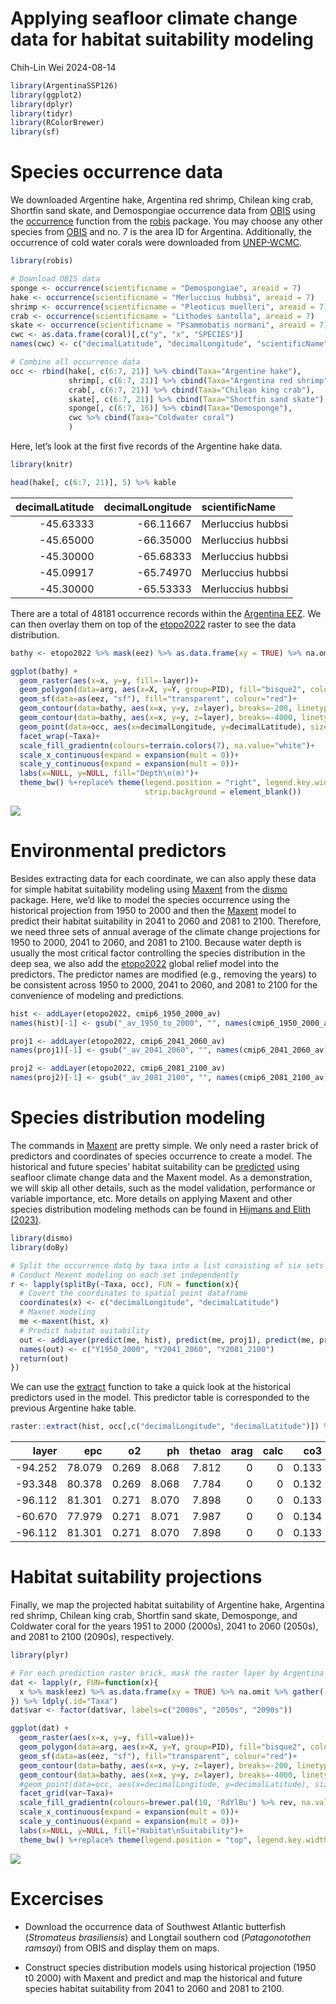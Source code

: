 Applying seafloor climate change data for habitat suitability modeling
================
Chih-Lin Wei
2024-08-14

``` r
library(ArgentinaSSP126)
library(ggplot2)
library(dplyr)
library(tidyr)
library(RColorBrewer)
library(sf)
```

# Species occurrence data

We downloaded Argentine hake, Argentina red shrimp, Chilean king crab,
Shortfin sand skate, and Demospongiae occurrence data from
[OBIS](https://obis.org/area/7) using the
[occurrence](https://www.rdocumentation.org/packages/robis/versions/2.11.3/topics/occurrence)
function from the
[robis](https://www.rdocumentation.org/packages/robis/versions/2.11.3)
package. You may choose any other species from
[OBIS](https://obis.org/area/7) and no. 7 is the area ID for Argentina.
Additionally, the occurrence of cold water corals were downloaded from
[UNEP-WCMC](https://data.unep-wcmc.org/datasets/3).

``` r
library(robis)

# Download OBIS data
sponge <- occurrence(scientificname = "Demospongiae", areaid = 7)
hake <- occurrence(scientificname = "Merluccius hubbsi", areaid = 7)
shrimp <- occurrence(scientificname = "Pleoticus muelleri", areaid = 7)
crab <- occurrence(scientificname = "Lithodes santolla", areaid = 7)
skate <- occurrence(scientificname = "Psammobatis normani", areaid = 7)
cwc <- as.data.frame(coral)[,c("y", "x", "SPECIES")]
names(cwc) <- c("decimalLatitude", "decimalLongitude", "scientificName")

# Combine all occurrence data
occ <- rbind(hake[, c(6:7, 21)] %>% cbind(Taxa="Argentine hake"), 
             shrimp[, c(6:7, 21)] %>% cbind(Taxa="Argentina red shrimp"), 
             crab[, c(6:7, 21)] %>% cbind(Taxa="Chilean king crab"), 
             skate[, c(6:7, 21)] %>% cbind(Taxa="Shortfin sand skate"), 
             sponge[, c(6:7, 16)] %>% cbind(Taxa="Demosponge"), 
             cwc %>% cbind(Taxa="Coldwater coral")
             )
```

Here, let’s look at the first five records of the Argentine hake data.

``` r
library(knitr)

head(hake[, c(6:7, 21)], 5) %>% kable
```

| decimalLatitude | decimalLongitude | scientificName    |
|----------------:|-----------------:|:------------------|
|       -45.63333 |        -66.11667 | Merluccius hubbsi |
|       -45.65000 |        -66.35000 | Merluccius hubbsi |
|       -45.30000 |        -65.68333 | Merluccius hubbsi |
|       -45.09917 |        -65.74970 | Merluccius hubbsi |
|       -45.30000 |        -65.53333 | Merluccius hubbsi |

There are a total of 48181 occurrence records within the [Argentina
EEZ](https://marineregions.org/gazetteer.php?p=details&id=8466). We can
then overlay them on top of the
[etopo2022](https://www.ncei.noaa.gov/products/etopo-global-relief-model)
raster to see the data distribution.

``` r
bathy <- etopo2022 %>% mask(eez) %>% as.data.frame(xy = TRUE) %>% na.omit

ggplot(bathy) +
  geom_raster(aes(x=x, y=y, fill=-layer))+
  geom_polygon(data=arg, aes(x=X, y=Y, group=PID), fill="bisque2", colour="transparent")+
  geom_sf(data=as(eez, "sf"), fill="transparent", colour="red")+
  geom_contour(data=bathy, aes(x=x, y=y, z=layer), breaks=-200, linetype=2, colour="gray50")+
  geom_contour(data=bathy, aes(x=x, y=y, z=layer), breaks=-4000, linetype=1, colour="gray50")+
  geom_point(data=occ, aes(x=decimalLongitude, y=decimalLatitude), size=0.5)+
  facet_wrap(~Taxa)+
  scale_fill_gradientn(colours=terrain.colors(7), na.value="white")+
  scale_x_continuous(expand = expansion(mult = 0))+
  scale_y_continuous(expand = expansion(mult = 0))+
  labs(x=NULL, y=NULL, fill="Depth\n(m)")+
  theme_bw() %+replace% theme(legend.position = "right", legend.key.width =  unit(0.5, 'cm'),
                              strip.background = element_blank())
```

![](tute3_files/figure-gfm/unnamed-chunk-4-1.png)<!-- -->

# Environmental predictors

Besides extracting data for each coordinate, we can also apply these
data for simple habitat suitability modeling using
[Maxent](https://www.rdocumentation.org/packages/dismo/versions/1.3-14/topics/maxent)
from the
[dismo](https://www.rdocumentation.org/packages/dismo/versions/1.3-14)
package. Here, we’d like to model the species occurrence using the
historical projection from 1950 to 2000 and then the
[Maxent](https://www.rdocumentation.org/packages/dismo/versions/1.3-14/topics/maxent)
model to predict their habitat suitability in 2041 to 2060 and 2081 to
2100. Therefore, we need three sets of annual average of the climate
change projections for 1950 to 2000, 2041 to 2060, and 2081 to 2100.
Because water depth is usually the most critical factor controlling the
species distribution in the deep sea, we also add the
[etopo2022](https://www.ncei.noaa.gov/products/etopo-global-relief-model)
global relief model into the predictors. The predictor names are
modified (e.g., removing the years) to be consistent across 1950 to
2000, 2041 to 2060, and 2081 to 2100 for the convenience of modeling and
predictions.

``` r
hist <- addLayer(etopo2022, cmip6_1950_2000_av)
names(hist)[-1] <- gsub("_av_1950_to_2000", "", names(cmip6_1950_2000_av))

proj1 <- addLayer(etopo2022, cmip6_2041_2060_av)
names(proj1)[-1] <- gsub("_av_2041_2060", "", names(cmip6_2041_2060_av))

proj2 <- addLayer(etopo2022, cmip6_2081_2100_av)
names(proj2)[-1] <- gsub("_av_2081_2100", "", names(cmip6_2081_2100_av))
```

# Species distribution modeling

The commands in
[Maxent](https://www.rdocumentation.org/packages/dismo/versions/1.3-14/topics/maxent)
are pretty simple. We only need a raster brick of predictors and
coordinates of species occurrence to create a model. The historical and
future species’ habitat suitability can be
[predicted](https://www.rdocumentation.org/packages/dismo/versions/1.3-14/topics/predict)
using seafloor climate change data and the Maxent model. As a
demonstration, we will skip all other details, such as the model
validation, performance or variable importance, etc. More details on
applying Maxent and other species distribution modeling methods can be
found in [Hijmans and Elith
(2023)](https://rspatial.org/raster/sdm/raster_SDM.pdf).

``` r
library(dismo)
library(doBy)

# Split the occurrence datq by taxa into a list consisting of six sets of occurrence coordinates
# Conduct Mexent modeling on each set independently
r <- lapply(splitBy(~Taxa, occ), FUN = function(x){
  # Covert the coordinates to spatial point dataframe
  coordinates(x) <- c("decimalLongitude", "decimalLatitude")
  # Maxnet modeling
  me <-maxent(hist, x)
  # Predict habitat suitability
  out <- addLayer(predict(me, hist), predict(me, proj1), predict(me, proj2))
  names(out) <- c("Y1950_2000", "Y2041_2060", "Y2081_2100")
  return(out)
})
```

We can use the
[extract](https://www.rdocumentation.org/packages/raster/versions/3.6-23/topics/extract)
function to take a quick look at the historical predictors used in the
model. This predictor table is corresponded to the previous Argentine
hake table.

``` r
raster::extract(hist, occ[,c("decimalLongitude", "decimalLatitude")]) %>% head(5) %>% kable(digits=3)
```

|   layer |    epc |    o2 |    ph | thetao | arag | calc |   co3 | co3satarag | co3satcalc | aragsat | calcsat |
|--------:|-------:|------:|------:|-------:|-----:|-----:|------:|-----------:|-----------:|--------:|--------:|
| -94.252 | 78.079 | 0.269 | 8.068 |  7.812 |    0 |    0 | 0.133 |      0.069 |      0.043 |   2.280 |   2.523 |
| -93.348 | 80.378 | 0.269 | 8.068 |  7.784 |    0 |    0 | 0.132 |      0.069 |      0.043 |   2.270 |   2.520 |
| -96.112 | 81.301 | 0.271 | 8.070 |  7.898 |    0 |    0 | 0.133 |      0.069 |      0.043 |   2.271 |   2.532 |
| -60.670 | 77.979 | 0.271 | 8.071 |  7.987 |    0 |    0 | 0.134 |      0.069 |      0.043 |   2.278 |   2.546 |
| -96.112 | 81.301 | 0.271 | 8.070 |  7.898 |    0 |    0 | 0.133 |      0.069 |      0.043 |   2.271 |   2.532 |

# Habitat suitability projections

Finally, we map the projected habitat suitability of Argentine hake,
Argentina red shrimp, Chilean king crab, Shortfin sand skate,
Demosponge, and Coldwater coral for the years 1951 to 2000 (2000s), 2041
to 2060 (2050s), and 2081 to 2100 (2090s), respectively.

``` r
library(plyr)

# For each prediction raster brick, mask the raster layer by Argentina EEZ, convert the prediction raster into data frame, and then stack the data frame for ggplot
dat <- lapply(r, FUN=function(x){
  x %>% mask(eez) %>% as.data.frame(xy = TRUE) %>% na.omit %>% gather(-x, -y, key = "var", value = "value")
}) %>% ldply(.id="Taxa")
dat$var <- factor(dat$var, labels=c("2000s", "2050s", "2090s"))

ggplot(dat) +
  geom_raster(aes(x=x, y=y, fill=value))+
  geom_polygon(data=arg, aes(x=X, y=Y, group=PID), fill="bisque2", colour="transparent")+
  geom_sf(data=as(eez, "sf"), fill="transparent", colour="red")+
  geom_contour(data=bathy, aes(x=x, y=y, z=layer), breaks=-200, linetype=2, colour="gray50")+
  geom_contour(data=bathy, aes(x=x, y=y, z=layer), breaks=-4000, linetype=1, colour="gray50")+
  #geom_point(data=occ, aes(x=decimalLongitude, y=decimalLatitude), size=0.2)+
  facet_grid(var~Taxa)+
  scale_fill_gradientn(colours=brewer.pal(10, 'RdYlBu') %>% rev, na.value="white")+
  scale_x_continuous(expand = expansion(mult = 0))+
  scale_y_continuous(expand = expansion(mult = 0))+
  labs(x=NULL, y=NULL, fill="Habitat\nSuitability")+
  theme_bw() %+replace% theme(legend.position = "top", legend.key.width =  unit(1, 'cm'))
```

![](tute3_files/figure-gfm/unnamed-chunk-8-1.png)<!-- -->

# Excercises

- Download the occurrence data of Southwest Atlantic butterfish
  (*Stromateus brasiliensis*) and Longtail southern cod (*Patagonotothen
  ramsayi*) from OBIS and display them on maps.

- Construct species distribution models using historical projection
  (1950 t0 2000) with Maxent and predict and map the historical and
  future species habitat suitability from 2041 to 2060 and 2081 to 2100.
